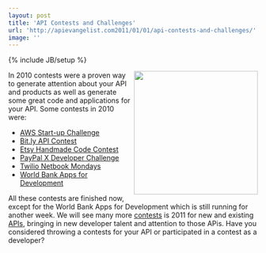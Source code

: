 ```yaml
---
layout: post
title: 'API Contests and Challenges'
url: 'http://apievangelist.com2011/01/01/api-contests-and-challenges/'
image: ''
---
```

{% include JB/setup %}
<img src="http://kinlane-productions.s3.amazonaws.com/api-evangelist/World-Bank-Apps-for-Development.jpg"  width="250" align="right" />In 2010 contests were a proven way to generate attention about your API and products as well as generate some great code and applications for your API.
Some contests in 2010 were:
<ul >
     <li>
          <a href="http://aws.amazon.com/startupchallenge" target="_blank">AWS Start-up Challenge</a>
     </li>
     <li>
          <a href="http://blog.bit.ly/post/1307062006/its-a-bit-ly-api-contest">Bit.ly API Contest</a>
     </li>
     <li>
          <a href="%20http://www.programmableweb.com/contests">Etsy Handmade Code Contest</a>
     </li>
     <li>
          <a href="https://www.x.com/community/ppx/devchallenge">PayPal X Developer Challenge</a>
     </li>
     <li>
          <a href="http://contests.twilio.com/" target="_blank">Twilio Netbook Mondays</a>
     </li>
     <li>
          <a href="http://appsfordevelopment.challengepost.com/" target="_blank">World Bank Apps for Development</a>
     </li>
</ul>All these contests are finished now, except for the World Bank Apps for Development which is still running for another week.
We will see many more <a href="http://www.apievangelist.com/ecosystem-building-blocks-detail.php?Building_Block_ID=201">contests</a> is 2011 for new and existing <a href="http://www.apievangelist.com/">APIs</a>, bringing in new developer talent and attention to those APis. Have you considered throwing a contests for your API or participated in a contest as a developer?

